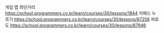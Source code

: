 게임 맵 최단거리 https://school.programmers.co.kr/learn/courses/30/lessons/1844
키패드 누르기 https://school.programmers.co.kr/learn/courses/30/lessons/67256
피로도 https://school.programmers.co.kr/learn/courses/30/lessons/87946
